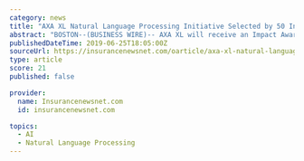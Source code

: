 ```yaml
---
category: news
title: "AXA XL Natural Language Processing Initiative Selected by 50 Insurer CIOs for Novarica Research Council Impact Award"
abstract: "BOSTON--(BUSINESS WIRE)-- AXA XL will receive an Impact Award from the Novarica Insurance Technology Research Council, a peer community of hundreds of insurance industry CIOs. Fifty CIO council members reviewed dozens of case studies to select the winners ..."
publishedDateTime: 2019-06-25T18:05:00Z
sourceUrl: https://insurancenewsnet.com/oarticle/axa-xl-natural-language-processing-initiative-selected-by-50-insurer-cios-for-novarica-research-council-impact-award
type: article
score: 21
published: false

provider:
  name: Insurancenewsnet.com
  id: insurancenewsnet.com

topics:
  - AI
  - Natural Language Processing
---
```

